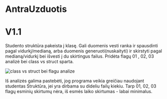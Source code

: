 # AntraUzduotis

# V1.1 

Studento struktūra pakeista į klasę. Gali duomenis vesti ranka ir spausdinti pagal vidurkį/medianą, arba duomenis generuoti(nuskaityti) ir skirstyti pagal medianą/vidurkį bei išvesti į du skirtingus failus. Pridėta flagų 01 , 02, 03 analizė bei class vs struct sparta.

![class vs struct bei flagu analize](https://user-images.githubusercontent.com/91029531/150146479-3eb86a4c-e5c2-4079-a2ce-4603c7fd4be4.png)

Iš analizės galima pastebėti, jog programa veikia greičiau naudojant studentas Struktūra, jei yra dirbama su dideliu failų kiekiu.
Tarp 01, 02, 03 flagų esminių skirtumų nėra, iš esmės laiko skirtumas - labai minimalus.

